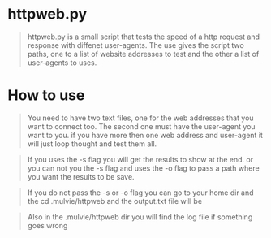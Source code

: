 httpweb.py
============

>httpweb.py is a small script that tests the speed of a http request and response with diffenet user-agents. The use gives the script two paths, one to a list of website addresses to test and the other a list of user-agents to uses.

How to use
===========

>You need to have two text files, one for the web addresses that you want to connect too. The second one must have the user-agent you want to you. if you have more then one web address and user-agent it will just loop thought and test them all.

>If you uses the -s flag you will get the results to show at the end. or you can not you the -s flag and uses the -o flag to pass a path where you want the results to be save.

>If you do not pass the -s or -o flag you can go to your home dir and the cd .mulvie/httpweb and the output.txt file will be 

>Also in the .mulvie/httpweb dir you will find the log file if something goes wrong
